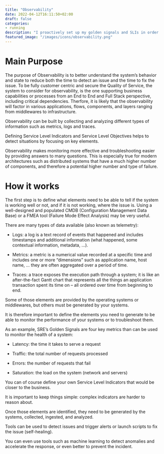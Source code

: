 ```yaml
---
title: "Observability"
date: 2022-04-12T16:11:50+02:00
draft: false
categories:
- running
description: "I proactively set up my golden signals and SLIs in order to reduce time to detect situations"
featured_image: "/images/icons/observability.png"
---
```


# Main Purpose

The purpose of Observability is to better understand the system’s behavior and state to reduce both the time to detect an issue and the time to fix the issue. To be fully customer centric and secure the Quality of Service, the system to consider for observability, is the one supporting business capabilities or processes from an End to End and Full Stack perspective, including critical dependencies. Therfore, it is likely that the observability will factor in various applications, flows, components, and layers ranging from middlewares to infrastructure.

Observability can be built by collecting and analyzing different types of information such as metrics, logs and traces.

Defining Service Level Indicators and Service Level Objectives helps to detect situations by focusing on key elements.

Observability makes monitoring more effective and troubleshooting easier by providing answers to many questions. This is especially true for modern architectures such as distributed systems that have a much higher number of components, and therefore a potential higher number and type of failure.

# How it works

The first step is to define what elements need to be able to tell if the system is working well or not, and if it is not working, where the issue is. Using a well-designed and populated CMDB (Configuration Management Data Base) or a FMEA tool (Failure Mode Effect Analysis) may be very useful.

There are many types of data available (also known as telemetry):

* Logs: a log is a text record of events that happened and includes timestamps and additional information (what happened, some contextual information, metadata, …).

* Metrics: a metric is a numerical value recorded at a specific time and includes one or more “dimensions” such as application name, host name, … they are often aggregated over a period of time.

* Traces: a trace exposes the execution path through a system; it is like an after-the-fact Gantt chart that represents all the things an application transaction spent its time on – all ordered over time from beginning to end.



Some of those elements are provided by the operating systems or middlewares, but others must be generated by your systems.

It is therefore important to define the elements you need to generate to be able to monitor the performance of your systems or to troubleshoot them.

As an example, SRE’s Golden Signals are four key metrics than can be used to monitor the health of a system:

* Latency: the time it takes to serve a request

* Traffic: the total number of requests processed

* Errors: the number of requests that fail

* Saturation: the load on the system (network and servers)



You can of course define your own Service Level Indicators that would be closer to the business.

It is important to keep things simple: complex indicators are harder to reason about.



Once those elements are identified, they need to be generated by the systems, collected, ingested, and analyzed.

Tools can be used to detect issues and trigger alerts or launch scripts to fix the issue (self-healing).

You can even use tools such as machine learning to detect anomalies and accelerate the response, or even better to prevent the incident. 
